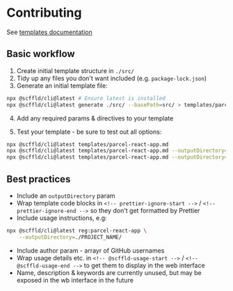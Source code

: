 # Contributing

See [templates documentation](https://github.com/scffld-dev/cli/blob/develop/docs/templates.md)

## Basic workflow

1. Create initial template structure in `./src/`
2. Tidy up any files you don't want included (e.g. `package-lock.json`)
3. Generate an initial template file:

```sh
npx @scffld/cli@latest # Ensure latest is installed
npx @scffld/cli@latest generate ./src/ --basePath=src/ > templates/parcel-react-app.md
```

4. Add any required params & directives to your template

5. Test your template - be sure to test out all options:

```sh
npx @scffld/cli@latest templates/parcel-react-app.md
npx @scffld/cli@latest templates/parcel-react-app.md --outputDirectory=./test-src/ --name="My Test Thing" --packageManager=pnpm
npx @scffld/cli@latest templates/parcel-react-app.md --outputDirectory=./test-src/ --name="My Test Thing" --packageManager=yarn --includeTests=false --includeRouter=false --includeMantine=false --includeFonts=false --includeIcons=false
```

## Best practices

- Include an `outputDirectory` param
- Wrap template code blocks in `<!-- prettier-ignore-start -->` / `<!-- prettier-ignore-end -->` so they don't get formatted by Prettier
- Include usage instructions, e.g:

```sh
npx @scffld/cli@latest reg:parcel-react-app \
    --outputDirectory=./PROJECT_NAME/
```

- Include author param - arrayr of GitHub usernames
- Wrap usage details etc. in `<!-- @scffld-usage-start -->` / `<!-- @scffld-usage-end -->` to get them to display in the web interface
- Name, description & keywords are currently unused, but may be exposed in the wb interface in the future
